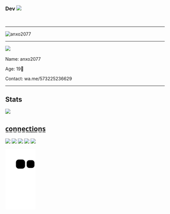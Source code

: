 ### Dev <img src="https://github.com/TheDudeThatCode/TheDudeThatCode/blob/master/Assets/wave.gif" width="30px">
<p align="center">


&nbsp;&nbsp;     &nbsp;&nbsp;    &nbsp;&nbsp;   &nbsp;&nbsp;   &nbsp;&nbsp;   

---

<img src="https://horca.files.wordpress.com/2017/06/tumblr_op5wlbggxd1vxnjybo1_1280.gif" alt="anxo2077">

---

<a href="https://github.com/anxo2077"><img src="https://github.com/TheDudeThatCode/TheDudeThatCode/blob/master/Assets/Developer.gif"></a>

</p>

Name: anxo2077

Age: 19📍

Contact: wa.me/573225236629

---
## Stats

<a href="https://github.com/anxo2077"><img src="https://github-readme-stats.vercel.app/api?username=anxo2077&show_icons=true&theme=radical"></a>


<!--START_SECTION:waka-->

<!--END_SECTION:waka-->


<p align="center">

   

</p>

## c̲o̲n̲n̲e̲c̲t̲i̲o̲n̲s̲
<div> 
  <a href="https://www.youtube.com/channel/UCDbYHpkLNRmwNKHFXqFmYUQ" target="_blank"><img src="https://img.shields.io/badge/YouTube-FF0000?style=for-the-badge&logo=youtube&logoColor=white" target="_blank"></a>
  <a href = "wa.me/+573225236629"><img src="https://img.shields.io/badge/whatsapp-blackgreen?style=for-the-badge&logo=whatsapp&logoColor=white" target="_blank"></a>
  <a href="https://www.instagram.com/anxo2077/" target="_blank"><img src="https://img.shields.io/badge/-Instagram-%23E4405F?style=for-the-badge&logo=instagram&logoColor=white" target="_blank"></a>
 	<a href="https://www.twitch.tv/anxo2077" target="_blank"><img src="https://img.shields.io/badge/Twitch-9146FF?style=for-the-badge&logo=twitch&logoColor=white" target="_blank"></a>
 <a href="https://discord.gg/wagxzStdcR" target="_blank"><img src="https://img.shields.io/badge/Discord-7289DA?style=for-the-badge&logo=discord&logoColor=white" target="_blank"></a> 


 
  ![Snake animation](https://github.com/rafaballerini/rafaballerini/blob/output/github-contribution-grid-snake.svg)
 
</div>

